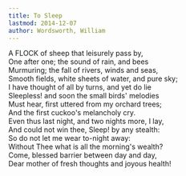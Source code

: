 ```yaml
---
title: To Sleep
lastmod: 2014-12-07
author: Wordsworth, William
---
```

A FLOCK of sheep that leisurely pass by,  
One after one; the sound of rain, and bees  
Murmuring; the fall of rivers, winds and seas,  
Smooth fields, white sheets of water, and pure sky;  
I have thought of all by turns, and yet do lie  
Sleepless! and soon the small birds' melodies  
Must hear, first uttered from my orchard trees;  
And the first cuckoo's melancholy cry.  
Even thus last night, and two nights more, I lay,  
And could not win thee, Sleep! by any stealth:  
So do not let me wear to-night away:  
Without Thee what is all the morning's wealth?  
Come, blessed barrier between day and day,  
Dear mother of fresh thoughts and joyous health!

